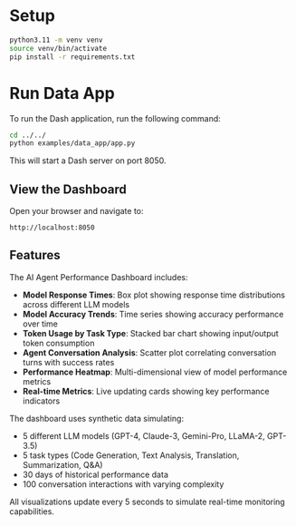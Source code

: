 # Setup

```bash
python3.11 -m venv venv
source venv/bin/activate
pip install -r requirements.txt
```

# Run Data App

To run the Dash application, run the following command:

```bash
cd ../../
python examples/data_app/app.py
```

This will start a Dash server on port 8050.

## View the Dashboard

Open your browser and navigate to:
```
http://localhost:8050
```

## Features

The AI Agent Performance Dashboard includes:

- **Model Response Times**: Box plot showing response time distributions across different LLM models
- **Model Accuracy Trends**: Time series showing accuracy performance over time
- **Token Usage by Task Type**: Stacked bar chart showing input/output token consumption
- **Agent Conversation Analysis**: Scatter plot correlating conversation turns with success rates
- **Performance Heatmap**: Multi-dimensional view of model performance metrics
- **Real-time Metrics**: Live updating cards showing key performance indicators

The dashboard uses synthetic data simulating:
- 5 different LLM models (GPT-4, Claude-3, Gemini-Pro, LLaMA-2, GPT-3.5)
- 5 task types (Code Generation, Text Analysis, Translation, Summarization, Q&A)
- 30 days of historical performance data
- 100 conversation interactions with varying complexity

All visualizations update every 5 seconds to simulate real-time monitoring capabilities.